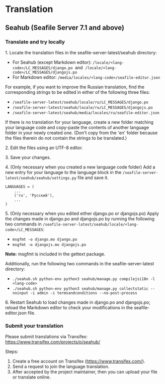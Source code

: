 # Translation

## Seahub (Seafile Server 7.1 and above)

### Translate and try locally

1\. Locate the translation files in the seafile-server-latest/seahub directory:

* For Seahub (except Markdown editor): `/locale/<lang-code>/LC_MESSAGES/django.po`   and   `/locale/<lang-code>/LC_MESSAGES/djangojs.po`
* For Markdown editor: `/media/locales/<lang-code>/seafile-editor.json`

For example, if you want to improve the Russian translation, find the corresponding strings to be edited in either of the following three files: 

* `/seafile-server-latest/seahub/locale/ru/LC_MESSAGES/django.po`
* `/seafile-server-latest/seahub/locale/ru/LC_MESSAGES/djangojs.po`
* `/seafile-server-latest/seahub/media/locales/ru/seafile-editor.json`

If there is no translation for your language, create a new folder matching your language code and copy-paste the contents of another language folder in your newly created one. (Don't copy from the 'en' folder because the files therein do not contain the strings to be translated.) 

2\. Edit the files using an UTF-8 editor.

3\. Save your changes. 

4\. (Only necessary when you created a new language code folder) Add a new entry for your language to the language block in the `/seafile-server-latest/seahub/seahub/settings.py` file and save it. 

```
LANGUAGES = (
    ...
    ('ru', 'Русский'),
    ...
)

```

5\. (Only necessary when you edited either django.po or djangojs.po) Apply the changes made in django.po and djangojs.po by running the following two commands in `/seafile-server-latest/seahub/locale/<lang-code>/LC_MESSAGES`:

* `msgfmt -o django.mo django.po`
* `msgfmt -o djangojs.mo djangojs.po`

**Note:** msgfmt is included in the gettext package.

Additionally, run the following two commands in the seafile-server-latest directory:

* `./seahub.sh python-env python3 seahub/manage.py compilejsi18n -l <lang-code>`
* `./seahub.sh python-env python3 seahub/manage.py collectstatic --noinput -i admin -i termsandconditions --no-post-process`

6\. Restart Seahub to load changes made in django.po and djangojs.po; reload the Markdown editor to check your modifications in the seafile-editor.json file.

### Submit your translation

Please submit translations via Transifex: <https://www.transifex.com/projects/p/seahub/>

Steps:

1. Create a free account on Transifex (https://www.transifex.com/). 
2. Send a request to join the language translation. 
3. After accepted by the project maintainer, then you can upload your file or translate online.


